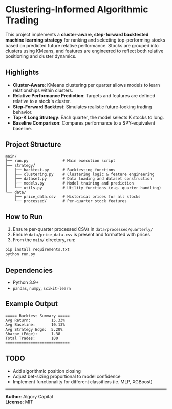 # Clustering-Informed Algorithmic Trading

This project implements a **cluster-aware, step-forward backtested machine learning strategy** for ranking and selecting top-performing stocks based on predicted future relative performance. Stocks are grouped into clusters using KMeans, and features are engineered to reflect both relative positioning and cluster dynamics.

## Highlights

- **Cluster-Aware**: KMeans clustering per quarter allows models to learn relationships within clusters.
- **Relative Performance Prediction**: Targets and features are defined relative to a stock's cluster.
- **Step-Forward Backtest**: Simulates realistic future-looking trading behavior.
- **Top-K Long Strategy**: Each quarter, the model selects K stocks to long.
- **Baseline Comparison**: Compares performance to a SPY-equivalent baseline.

## Project Structure

```
main/
├── run.py               # Main execution script
├── strategy/
│   ├── backtest.py      # Backtesting functions
│   ├── clustering.py    # Clustering logic & feature engineering
│   ├── dataset.py       # Data loading and dataset construction
│   ├── models.py        # Model training and prediction
│   └── utils.py         # Utility functions (e.g. quarter handling)
└── data/
    ├── price_data.csv   # Historical prices for all stocks
    └── processed/       # Per-quarter stock features
```

## How to Run

1. Ensure per-quarter processed CSVs in `data/processed/quarterly/`
2. Ensure `data/price_data.csv` is present and formatted with prices
3. From the `main/` directory, run:

```bash
pip install requirements.txt
python run.py
```

## Dependencies

- Python 3.9+
- `pandas`, `numpy`, `scikit-learn`

## Example Output

```
===== Backtest Summary =====
Avg Return:         15.33%
Avg Baseline:       10.13%
Avg Strategy Edge:  5.20%
Sharpe (Edge):      1.38
Total Trades:       100
============================
```

## TODO

- Add algorithmic position closing
- Adjust bet-sizing proportional to model confidence
- Implement functionality for different classifiers (ie. MLP, XGBoost)

---

**Author**: Algory Capital \
**License**: MIT